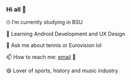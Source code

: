 ### Hi all 👋

🙄 I’m currently studying in BSU 

🌱 Learning Android Development and UX Design

💬 Ask me about tennis or Eurovision lol

📫 How to reach me: [email](mailto:aliaksei.matsveyenak@gmail.com) 📧

😄 Lover of sports, history and music industry
